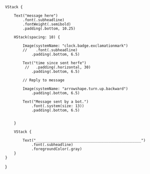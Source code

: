

    VStack {
        
        Text("message here")
            .font(.subheadline)
            .fontWeight(.semibold)
            .padding(.bottom, 10.25)
        
        HStack(spacing: 10) {
            
            Image(systemName: "clock.badge.exclamationmark")
            //    .font(.subheadline)
                .padding(.bottom, 6.5)
                
            Text("time since sent herfe")
             //   .padding(.horizontal, 30)
                .padding(.bottom, 6.5)
            
            // Reply to message
            
            Image(systemName: "arrowshape.turn.up.backward")
                .padding(.bottom, 6.5)
            
            Text("Message sent by a bot.")
                .font(.system(size: 13))
                .padding(.bottom, 6.5)
            
            
        }
        
        VStack {
            
            Text("________________________________________________")
                .font(.subheadline)
                .foregroundColor(.gray)
        }
    }
}
